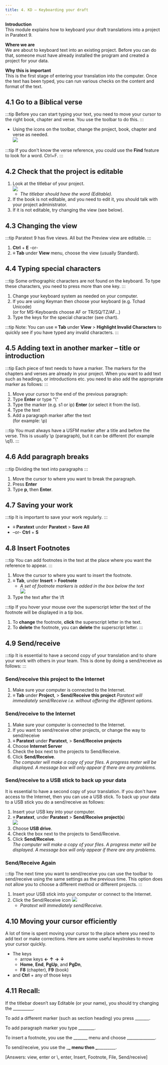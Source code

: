 ```yaml
---
title: 4. KD – Keyboarding your draft
---
```

**Introduction**  
This module explains how to keyboard your draft translations into a project in Paratext 9.

**Where we are**  
We are about to keyboard text into an existing project. Before you can do that, someone must have already installed the program and created a project for your data.

**Why this is important**  
This is the first stage of entering your translation into the computer. Once the text has been typed, you can run various checks on the content and format of the text.

## 4.1 Go to a Biblical verse
:::tip
Before you can start typing your text, you need to move your cursor to the right book, chapter and verse. You use the toolbar to do this.
:::
- Using the icons on the toolbar, change the project, book, chapter and verse as needed.  
    ![](../media/792b22d5f81b4a7e99d8f7113540d1b0.png)  


:::tip
If you don't know the verse reference, you could use the **Find** feature to look for a word. Ctrl+F.
:::

## 4.2 Check that the project is editable
1. Look at the titlebar of your project.  
    ![](../media/2aebd544c3f685df0315dd065853516f.png)  
   - *The titlebar should have the word (Editable).*  
1. If the book is not editable, and you need to edit it, you should talk with your project administrator.
1. If it is not editable, try changing the view (see below).

## 4.3 Changing the view
:::tip
Paratext 9 has five views. All but the Preview view are editable.
:::

1. **Ctrl** + **E** -or-
1. **≡ Tab** under **View** menu, choose the view (usually Standard).

## 4.4 Typing special characters
:::tip
Some orthographic characters are not found on the keyboard. To type these characters, you need to press more than one key.
:::

1. Change your keyboard system as needed on your computer.
1. If you are using Keyman then choose your keyboard (e.g. Tchad Unicode)  
    (or for MS-Keyboards choose AF or TR/SQ/TZ/AF…)
1. Type the keys for the special character (see chart).

:::tip
Note: You can use **≡ Tab** under **View** \> **Highlight Invalid Characters** to quickly see if you have typed any invalid characters.
:::

## 4.5 Adding text in another marker – title or introduction
:::tip
Each piece of text needs to have a marker. The markers for the chapters and verses are already in your project. When you want to add text such as headings, or introductions etc. you need to also add the appropriate marker as follows:
:::

1. Move your cursor to the end of the previous paragraph:
1. Type **Enter** or type "\\"
1. Type the marker (e.g. s1 or ip) **Enter** (or select it from the list).
1. Type the text
1. Add a paragraph marker after the text  
    (for example: \\p)

:::tip
You must always have a USFM marker after a title and before the verse. This is usually \\p (paragraph), but it can be different (for example \\q1).
:::

## 4.6 Add paragraph breaks
:::tip
Dividing the text into paragraphs
:::

1. Move the cursor to where you want to break the paragraph.
1. Press **Enter**
1. Type **p**, then **Enter**.

## 4.7 Saving your work
:::tip
It is important to save your work regularly.
:::

- **≡ Paratext** under **Paratext** \> **Save All**
- –or- **Ctrl** + **S**

## 4.8 Insert Footnotes
:::tip
You can add footnotes in the text at the place where you want the reference to appear.
:::

1. Move the cursor to where you want to insert the footnote.  
1. **≡ Tab**, under **Insert** \> **Footnote**  
   - *A set of footnote markers is added in the box below the text*  
    ![](../media/2b33a4d17a03ff35921422daecbb4331.png)
1. Type the text after the \\ft

:::tip
If you hover your mouse over the superscript letter the text of the footnote will be displayed in a tip box.
1. To **change** the footnote, **click** the superscript letter in the text.
1. To **delete** the footnote, you can **delete** the superscript letter.
:::



## 4.9 Send/receive
:::tip
It is essential to have a second copy of your translation and to share your work with others in your team. This is done by doing a send/receive as follows:
:::

### Send/receive this project to the Internet
1. Make sure your computer is connected to the Internet.
1. **≡ Tab** under **Project**, \> **Send/Receive this project**
    *Paratext will immediately send/Receive i.e. without offering the different options.*


### Send/receive to the Internet
1. Make sure your computer is connected to the Internet.
1. If you want to send/receive other projects, or change the way to send/receive
1. **≡ Paratext** under **Paratext**, \> **Send/Receive projects**
1. Choose **Internet Server**
1. Check the box next to the projects to Send/Receive.
1. Click **Send/Receive**.  
    *The computer will make a copy of your files. A progress meter will be displayed. A message box will only appear if there are any problems.*




### Send/receive to a USB stick to back up your data
It is essential to have a second copy of your translation. If you don't have access to the Internet, then you can use a USB stick. To back up your data to a USB stick you do a send/receive as follows:

1. Insert your USB key into your computer.
1. **≡ Paratext**, under **Paratext** \> **Send/Receive project(s**)  
    ![](../media/f0ebd42df124bfaa7ae66d287fa5e960.png)
1. Choose **USB drive**.
1. Check the box next to the projects to Send/Receive.
1. Click **Send/Receive**.  
    *The computer will make a copy of your files. A progress meter will be displayed. A message box will only appear if there are any problems.*



### Send/Receive Again
:::tip
The next time you want to send/receive you can use the toolbar to send/receive using the same settings as the previous time. This option does not allow you to choose a different method or different projects.
:::

1. Insert your USB stick into your computer or connect to the Internet.
1. Click the Send/Receive icon ![](../media/1ef2ba0646b2eb0477c00f3ef38057f4.png)  
    - *Paratext will immediately send/Receive.*

## 4.10 Moving your cursor efficiently
A lot of time is spent moving your cursor to the place where you need to add text or make corrections. Here are some useful keystrokes to move your cursor quickly.

- The keys 
   - arrow keys **←** **↑** **→** **↓**
   - **Home**, **End**, **PgUp**, and **PgDn**,
   - **F8** (chapter), **F9** (book)  
- and **Ctrl** + any of those keys

## 4.11 Recall:
If the titlebar doesn’t say Editable (or your name), you should try changing the \__________.

To add a different marker (such as section heading) you press \_______.

To add paragraph marker you type \________.

To insert a footnote, you use the \______\_ menu and choose \______________.

To send/receive, you use the \_______\_ menu then \________________.

[Answers: view, enter or \\, enter, Insert, Footnote, File, Send/receive]
